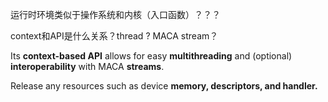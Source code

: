 运行时环境类似于操作系统和内核（入口函数）？？？

context和API是什么关系？thread ? MACA stream？

Its **context-based API** allows for easy **multithreading** and (optional) **interoperability** with MACA **streams**.



Release any resources such as device **memory, descriptors, and handler.** 

